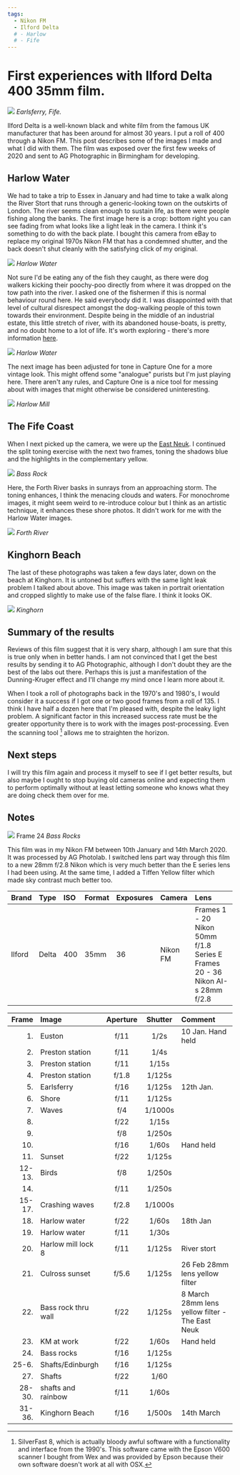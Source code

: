 ```yaml
---
tags:
  - Nikon FM
  - Ilford Delta
  # - Harlow
  # - Fife
---
```

# First experiences with Ilford Delta 400 35mm film.
![](/img/20-3-22-Delta-400-5.jpg)
*Earlsferry, Fife.*

Ilford Delta is a well-known black and white film from the famous UK manufacturer that has been around for almost 30 years. I put a roll of 400 through a Nikon FM. This post describes some of the images I made and what I did with them. The film was exposed over the first few weeks of 2020 and sent to AG Photographic in Birmingham for developing.

## Harlow Water
We had to take a trip to Essex in January and had time to take a walk along the River Stort that runs through a generic-looking town on the outskirts of London. The river seems clean enough to sustain life, as there were people fishing along the banks. The first image here is a crop: bottom right you can see fading from what looks like a light leak in the camera. I think it's something to do with the back plate. I bought this camera from eBay to replace my original 1970s Nikon FM that has a condemned shutter, and the back doesn't shut cleanly with the satisfying click of my original.

![](/img/20-3-22-Delta-400-18.jpg)
*Harlow Water*

Not sure I'd be eating any of the fish they caught, as there were dog walkers kicking their poochy-poo directly from where it was dropped on the tow path into the river. I asked one of the fishermen if this is normal behaviour round here. He said everybody did it. I was disappointed with that level of cultural disrespect amongst the dog-walking people of this town towards their environment. Despite being in the middle of an industrial estate, this little stretch of river, with its abandoned house-boats, is pretty, and no doubt home to a lot of life. It's worth exploring - there's more information [here](https://canalrivertrust.org.uk/places-to-visit/harlow).

![](/img/20-3-22-Delta-400-19.jpg)
*Harlow Water*

The next image has been adjusted for tone in Capture One for a more vintage look. This might offend some "analogue" purists but I'm just playing here. There aren't any rules, and Capture One is a nice tool for messing about with images that might otherwise be considered uninteresting.

![](/img/20-3-22-Delta-400-20.jpg)
*Harlow Mill*

## The Fife Coast
When I next picked up the camera, we were up the [East Neuk](/2020/03/08/the-east-neuk.html). I continued the split toning exercise with the next two frames, toning the shadows blue and the highlights in the complementary yellow.

![](/img/20-3-22-Delta-400-22.jpg)
*Bass Rock*

Here, the Forth River basks in sunrays from an approaching storm. The toning enhances, I think the menacing clouds and waters. For monochrome images, it might seem weird to re-introduce colour but I think as an artistic technique, it enhances these shore photos. It didn't work for me with the Harlow Water images.

![](/img/20-3-22-Delta-400-26.jpg)
*Forth River*

## Kinghorn Beach
The last of these photographs was taken a few days later, down on the beach at Kinghorn. It is untoned but suffers with the same light leak problem I talked about above. This image was taken in portrait orientation and cropped slightly to make use of the false flare. I think it looks OK.

![](/img/20-3-22-Delta-400-34.jpg)
*Kinghorn*

## Summary of the results
Reviews of this film suggest that it is very sharp, although I am sure that this is true only when in better hands. I am not convinced that I get the best results by sending it to AG Photographic, although I don't doubt they are the best of the labs out there. Perhaps this is just a manifestation of the Dunning-Kruger effect and I'll change my mind once I learn more about it. 

When I took a roll of photographs back in the 1970's and 1980's, I would consider it a success if I got one or two good frames from a roll of 135. I think I have half a dozen here that I'm pleased with, despite the leaky light problem. A significant factor in this increased success rate must be the greater opportunity there is to work with the images post-processing. Even the scanning tool [^SF8] allows me to straighten the horizon.

## Next steps
I will try this film again and process it myself to see if I get better results, but also maybe I ought to stop buying old cameras online and expecting them to perform optimally without at least letting someone who knows what they are doing check them over for me.

## Notes
[^SF8]: SilverFast 8, which is actually bloody awful software with a functionality and interface from the 1990's. This software came with the Epson V600 scanner I bought from Wex and was provided by Epson because their own software doesn't work at all with OSX.


![](/img/20-3-22-Delta-400-24.jpg)
Frame 24 *Bass Rocks*

This film was in my Nikon FM between 10th January and 14th March 2020. It was processed by AG Photolab. I switched lens part way through this film to a new 28mm f/2.8 Nikon which is very much better than the E series lens I had been using. At the same time, I added a Tiffen Yellow filter which made sky contrast much better too.

Brand|Type|ISO|Format|Exposures|Camera|Lens
:--|:--|:--|:--|:--|:--|:------------------
Ilford|Delta|400|35mm|36|Nikon FM|Frames 1 - 20 Nikon 50mm f/1.8 Series E<br/>Frames 20 - 36 Nikon AI-s 28mm f/2.8

Frame|Image|Aperture|Shutter|Comment
----:|:----|:----:|:----:|:------
1.|Euston|f/11|1/2s|10 Jan. Hand held 
2.|Preston station|f/11|1/4s
3.|Preston station|f/11|1/15s 
4.|Preston station|f/1.8|1/125s 
5.|Earlsferry|f/16|1/125s|12th Jan.
6.|Shore|f/11|1/125s 
7.|Waves|f/4|1/1000s 
8.||f/22|1/15s
9.||f/8|1/250s
10.||f/16|1/60s|Hand held 
11.|Sunset|f/22|1/125s 
12-13.|Birds|f/8|1/250s
14.||f/11|1/250s
15-17.|Crashing waves|f/2.8|1/1000s 
18.|Harlow water|f/22|1/60s|18th Jan
19.|Harlow water|f/11|1/30s
20.|Harlow mill lock 8|f/11|1/125s|River stort 
21.|Culross sunset|f/5.6|1/125s|26 Feb 28mm lens yellow filter
22.|Bass rock thru wall|f/22|1/125s|8 March 28mm lens yellow filter - The East Neuk
23.|KM at work|f/22|1/60s|Hand held
24.|Bass rocks|f/16|1/125s|
25-6.|Shafts/Edinburgh|f/16|1/125s 
27.|Shafts|f/22|1/60 
28-30.|shafts and rainbow|f/11|1/60s 
31-36.|Kinghorn Beach|f/16|1/500s|14th March
